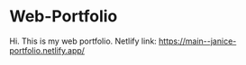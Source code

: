 # Web-Portfolio

Hi. This is my web portfolio.
Netlify link: https://main--janice-portfolio.netlify.app/
